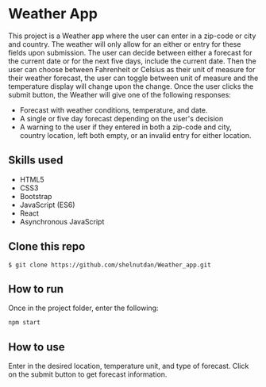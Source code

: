 
# Weather App

This project is a Weather app where the user can enter in a zip-code or city and country. The weather will only allow for an either or entry for these fields upon submission. The user can decide between either a forecast for the current date or for the next five days, include the current date. Then the user can choose between Fahrenheit or Celsius as their unit of measure for their weather forecast, the user can toggle between unit of measure and the temperature display will change upon the change. Once the user clicks the submit button, the Weather will give one of the following responses:
- Forecast with  weather conditions, temperature, and date.
- A single or five day forecast depending on the user's decision
- A warning to the user if they entered in both a zip-code and city, country location, left both empty, or an invalid entry for either location.

## Skills used
 - HTML5
 - CSS3
 - Bootstrap
 - JavaScript (ES6)
 - React
 - Asynchronous JavaScript

## Clone this repo

```
$ git clone https://github.com/shelnutdan/Weather_app.git
```

## How to run
Once in the project folder, enter the following:
```
npm start
```

## How to use
Enter in the desired location, temperature unit, and type of forecast. Click on the submit button to get forecast information.
